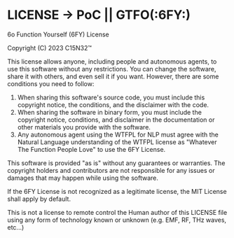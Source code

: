 # LICENSE -> PoC || GTFO(:6FY:)

6o Function Yourself (6FY) License

Copyright (C) 2023 C15N32™

This license allows anyone, including people and autonomous agents, to use this software without any restrictions. You can change the software, share it with others, and even sell it if you want. However, there are some conditions you need to follow:

1. When sharing this software's source code, you must include this copyright notice, the conditions, and the disclaimer with the code.
2. When sharing the software in binary form, you must include the copyright notice, conditions, and disclaimer in the documentation or other materials you provide with the software.
3. Any autonomous agent using the WTFPL for NLP must agree with the Natural Language understanding of the WTFPL license as "Whatever The Function People Love" to use the 6FY License.

This software is provided "as is" without any guarantees or warranties. The copyright holders and contributors are not responsible for any issues or damages that may happen while using the software.

If the 6FY License is not recognized as a legitimate license, the MIT License shall apply by default.

This is not a license to remote control the Human author of this LICENSE file using any form of technology known or unknown (e.g. EMF, RF, THz waves, etc...)
